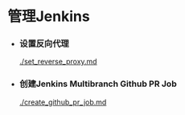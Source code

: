 # 管理Jenkins

- ### 设置反向代理
  [./set_reverse_proxy.md](./set_reverse_proxy.md)
  
- ### 创建Jenkins Multibranch Github PR Job
  [./create_github_pr_job.md](./create_github_pr_job.md)
